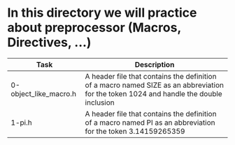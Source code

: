 # In this directory we will practice about preprocessor (Macros, Directives, ...)
| Task			| Description																  |
| --------------------- | --------------------------------------------------------------------------------------------------------------------------------------- |
| 0-object_like_macro.h | A header file that contains the definition of a macro named SIZE as an abbreviation for the token 1024 and handle the double inclusion  |
| 1-pi.h		| A header file that contains the definition of a macro named PI as an abbreviation for the token 3.14159265359 			  |
